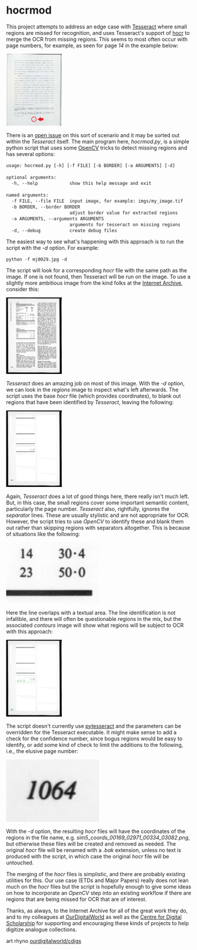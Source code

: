 hocrmod
=======

This project attempts to address an edge case with [Tesseract](https://github.com/tesseract-ocr/tesseract) where small
regions are missed for recognition, and uses Tesseract's support of [hocr](https://en.wikipedia.org/wiki/HOCR) to merge 
the OCR from missing regions. This seems to most often occur with page numbers, for example, as seen for page _14_ in the 
example below:

<img src="https://github.com/OurDigitalWorld/hocrmod/blob/main/misc/mj0029.jpg?raw=true" width="30%" height="30%">

There is an [open issue](https://github.com/tesseract-ocr/tesseract/issues/3446) on this sort of scenario and
it may be sorted out within the _Tesseract_ itself.  The main program here, _hocrmod.py_, is a simple python script that uses some
[OpenCV](https://opencv.org/) tricks to detect missing regions and has several options:

```
usage: hocrmod.py [-h] [-f FILE] [-b BORDER] [-a ARGUMENTS] [-d]

optional arguments:
  -h, --help            show this help message and exit

named arguments:
  -f FILE, --file FILE  input image, for example: imgs/my_image.tif
  -b BORDER, --border BORDER
                        adjust border value for extracted regions
  -a ARGUMENTS, --arguments ARGUMENTS
                        arguments for tesseract on missing regions
  -d, --debug           create debug files
```

The easiest way to see what's happening with this approach is to run the script with the _-d_ option. For example:

```
python -f mj0029.jpg -d
```

The script will look for a corresponding _hocr_ file with the same path as the image. If one is not found, then
Tesseract will be run on the image. To use a slightly more ambitious image from the kind folks at the
[Internet Archive](https://archive.org/), consider this:

<img src="https://github.com/OurDigitalWorld/hocrmod/blob/main/misc/sim5.jpg?raw=true" width="30%" height="30%">

_Tesseract_ does an amazing job on most of this image. With the _-d_ option, we can look in the _regions_ image
to inspect what's left afterwards. The script uses the base _hocr_ file (which provides coordinates), to blank out 
regions that have been identified by _Tesseract_, leaving the following:

<img src="https://github.com/OurDigitalWorld/hocrmod/blob/main/misc/sim5_regions.jpg?raw=true" width="30%" height="30%">

Again, _Tesseract_ does a lot of good things here, there really isn't much left. But, in this case, 
the small regions cover some important semantic content, particularly
the page number. _Tesseract_ also, rightfully, ignores the _separator_ lines. These are usually stylistic and 
are not appropriate for OCR. However, the script tries to use _OpenCV_ to identify these and blank them out rather
than skipping regions with separators altogether. This is because of situations like the following:

<img src="https://github.com/OurDigitalWorld/hocrmod/blob/main/misc/sim5_ex.jpg?raw=true" width="50%" height="50%">

Here the line overlaps with a textual area. The line identification is not infallible, and there will often be
questionable regions in the mix, but the associated
_contours_ image will show what regions will be subject to OCR with this approach:

<img src="https://github.com/OurDigitalWorld/hocrmod/blob/main/misc/sim5_contours.jpg?raw=true" width="30%" height="30%">

The script doesn't currently use [pytesseract](https://pypi.org/project/pytesseract/) and the parameters 
can be overridden for the Tesseract executable. It might make sense to add a check for the confidence number, since
bogus regions would be easy to identify, or add some kind of check to limit the additions to the following, i.e., 
the elusive page number:

<img src="https://github.com/OurDigitalWorld/hocrmod/blob/main/misc/sim5_coords_00169_02971_00334_03082.png?raw=true" width="50%" height="50%">

With the _-d_ option, the resulting _hocr_ files will have the coordinates of the regions in the file name, e.g.
_sim5_coords_00169_02971_00334_03082.png_, but otherwise these files will be created and removed as needed. The
original _hocr_ file will be renamed with a _.bak_ extension, unless no text is produced with the script, in
which case the original _hocr_ file will be untouched.

The merging of the _hocr_ files is simplistic, and there are probably existing utilities for this. Our use case
(ETDs and Major Papers) really does not lean much on the _hocr_ files but the script is hopefully enough
to give some ideas on how to incorporate an _OpenCV_ step into an existing workflow if there are regions
that are being missed for OCR that are of interest.

Thanks, as always, to the Internet Archive for all of the great work they do,
and to my colleagues at [OurDigitalWorld](https://ourdigitalworld.net/) as well as the 
[Centre for Digital Scholarship](https://cdigs.uwindsor.ca/) for supporting
and encouraging these kinds of projects to help digitize analogue collections.

art rhyno [ourdigitalworld/cdigs](https://github.com/artunit)
